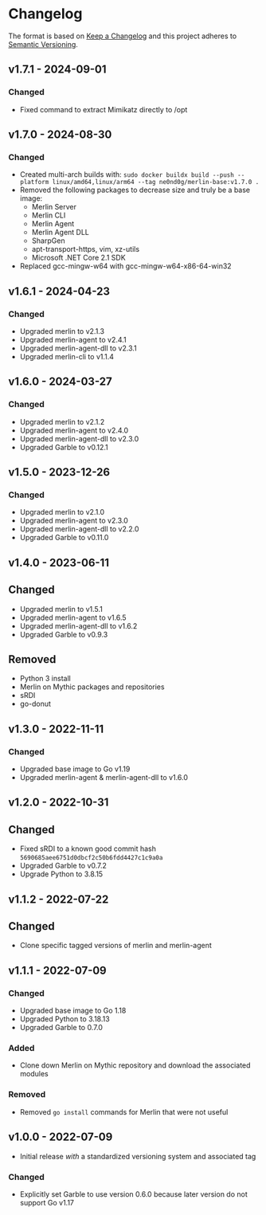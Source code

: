 # Changelog

The format is based on [Keep a Changelog](http://keepachangelog.com/en/1.0.0/)
and this project adheres to [Semantic Versioning](http://semver.org/spec/v2.0.0.html).

## v1.7.1 - 2024-09-01

### Changed

- Fixed command to extract Mimikatz directly to /opt

## v1.7.0 - 2024-08-30

### Changed

- Created multi-arch builds with: `sudo docker buildx build --push --platform linux/amd64,linux/arm64 --tag ne0nd0g/merlin-base:v1.7.0 .`
- Removed the following packages to decrease size and truly be a base image:
    - Merlin Server
    - Merlin CLI
    - Merlin Agent
    - Merlin Agent DLL
    - SharpGen
    - apt-transport-https, vim, xz-utils
    - Microsoft .NET Core 2.1 SDK
- Replaced gcc-mingw-w64 with gcc-mingw-w64-x86-64-win32

## v1.6.1 - 2024-04-23

### Changed

- Upgraded merlin to v2.1.3
- Upgraded merlin-agent to v2.4.1
- Upgraded merlin-agent-dll to v2.3.1
- Upgraded merlin-cli to v1.1.4

## v1.6.0 - 2024-03-27

### Changed

- Upgraded merlin to v2.1.2
- Upgraded merlin-agent to v2.4.0
- Upgraded merlin-agent-dll to v2.3.0
- Upgraded Garble to v0.12.1

## v1.5.0 - 2023-12-26

### Changed

- Upgraded merlin to v2.1.0
- Upgraded merlin-agent to v2.3.0
- Upgraded merlin-agent-dll to v2.2.0
- Upgraded Garble to v0.11.0

## v1.4.0 - 2023-06-11

## Changed

- Upgraded merlin to v1.5.1
- Upgraded merlin-agent to v1.6.5
- Upgraded merlin-agent-dll to v1.6.2
- Upgraded Garble to v0.9.3

## Removed

- Python 3 install
- Merlin on Mythic packages and repositories
- sRDI
- go-donut

## v1.3.0 - 2022-11-11

### Changed

- Upgraded base image to Go v1.19
- Upgraded merlin-agent & merlin-agent-dll to v1.6.0

## v1.2.0 - 2022-10-31

## Changed

- Fixed sRDI to a known good commit hash `5690685aee6751d0dbcf2c50b6fdd4427c1c9a0a`
- Upgraded Garble to v0.7.2
- Upgrade Python to 3.8.15

## v1.1.2 - 2022-07-22

## Changed

- Clone specific tagged versions of merlin and merlin-agent

## v1.1.1 - 2022-07-09

### Changed

- Upgraded base image to Go 1.18
- Upgraded Python to 3.18.13
- Upgraded Garble to 0.7.0

### Added

- Clone down Merlin on Mythic repository and download the associated modules

### Removed

- Removed `go install` commands for Merlin that were not useful

## v1.0.0 - 2022-07-09

- Initial release _with_ a standardized versioning system and associated tag

### Changed

- Explicitly set Garble to use version 0.6.0 because later version do not support Go v1.17
